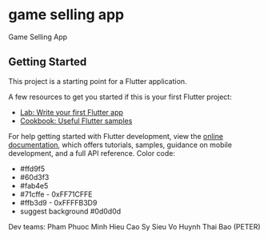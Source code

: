 # game selling app

Game Selling App

## Getting Started

This project is a starting point for a Flutter application.

A few resources to get you started if this is your first Flutter project:

- [Lab: Write your first Flutter app](https://docs.flutter.dev/get-started/codelab)
- [Cookbook: Useful Flutter samples](https://docs.flutter.dev/cookbook)

For help getting started with Flutter development, view the
[online documentation](https://docs.flutter.dev/), which offers tutorials,
samples, guidance on mobile development, and a full API reference.
Color code:
- #ffd9f5
- #60d3f3
- #fab4e5
- #71cffe - 0xFF71CFFE
- #ffb3d9 - 0xFFFFB3D9
- suggest background #0d0d0d


Dev teams:
Pham Phuoc Minh Hieu
Cao Sy Sieu
Vo Huynh Thai Bao (PETER)